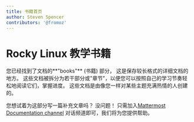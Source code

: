 ```yaml
---
title: 书籍首页
author: Steven Spencer
contributors: '@fromoz'
---
```


# Rocky Linux 教学书籍

您已经找到了文档的**"books"** (书籍) 部分， 这是保存较长格式的详细文档的地方。 这些文档被拆分为若干部分或"章节"，以便您可以按照自己的学习节奏轻松地阅读它们，掌握进度。 这些文档是由像您一样对某些主题充满热情的人创建的。

您想试着为这部分写一篇补充文章吗？ 没问题！ 只需加入[Mattermost Documentation channel](https://chat.rockylinux.org/rocky-linux/channels/documentation) 对话频道即可，我们将为您提供帮助。
